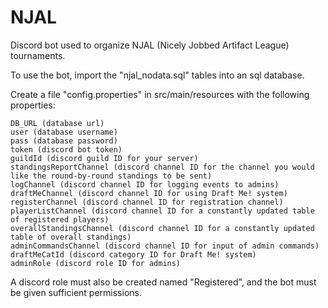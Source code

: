# NJAL
Discord bot used to organize NJAL (Nicely Jobbed Artifact League) tournaments.

To use the bot, import the "njal_nodata.sql" tables into an sql database.

Create a file "config.properties" in src/main/resources with the following properties:

    DB_URL (database url)
    user (database username)
    pass (database password)
    token (discord bot token)
    guildId (discord guild ID for your server)
    standingsReportChannel (discord channel ID for the channel you would like the round-by-round standings to be sent)
    logChannel (discord channel ID for logging events to admins)
    draftMeChannel (discord channel ID for using Draft Me! system)
    registerChannel (discord channel ID for registration channel)
    playerListChannel (discord channel ID for a constantly updated table of registered players)
    overallStandingsChannel (discord channel ID for a constantly updated table of overall standings)
    adminCommandsChannel (discord channel ID for input of admin commands)
    draftMeCatId (discord category ID for Draft Me! system)
    adminRole (discord role ID for admins)

A discord role must also be created named "Registered", and the bot must be given sufficient permissions.
